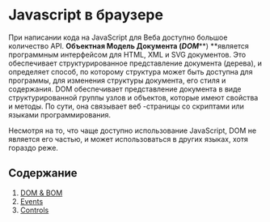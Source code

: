 # Javascript в браузере

При написании кода на JavaScript для Веба доступно большое количество API. **Объектная Модель Документа \(**_**DOM**_**\) **является программным интерфейсом для HTML, XML и SVG документов. Это обеспечивает структурированное представление документа \(дерева\), и определяет способ, по которому структура может быть доступна для программы, для изменения структуры документа, его стиля и содержания. DOM обеспечивает представление документа в виде структурированной группы узлов и объектов, которые имеют свойства и методы. По сути, она связывает веб -страницы со скриптами или языками программирования.

Несмотря на то, что чаще доступно использование JavaScript, DOM не является его частью, и может использоваться в других языках, хотя гораздо реже.

## Содержание

1. [DOM & BOM](/js-in-browser/dom.md)
2. [Events](/js-in-browser/events.md)
3. [Controls](/js-in-browser/controls.md)



